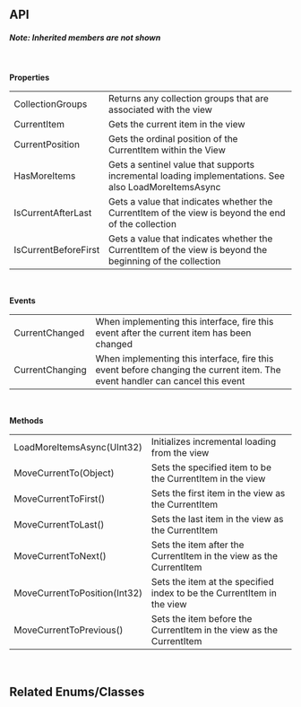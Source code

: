 ## API

<h5>Note: Inherited members are not shown</h5>
<br />

**Properties**

<table class="resourceTable">
<tr>
<td class="nameCell">CollectionGroups</td>
<td>Returns any collection groups that are associated with the view
</td>
</tr>
<tr>
<td class="nameCell">CurrentItem</td>
<td>Gets the current item in the view
</td>
</tr>
<tr>
<td class="nameCell">CurrentPosition</td>
<td>Gets the ordinal position of the CurrentItem within the View
</td>
</tr>
<tr>
<td class="nameCell">HasMoreItems</td>
<td>Gets a sentinel value that supports incremental loading implementations. See also LoadMoreItemsAsync
</td>
</tr>
<tr>
<td class="nameCell">IsCurrentAfterLast</td>
<td>Gets a value that indicates whether the CurrentItem of the view is beyond the end of the collection
</td>
</tr>
<tr>
<td class="nameCell">IsCurrentBeforeFirst</td>
<td>Gets a value that indicates whether the CurrentItem of the view is beyond the beginning of the collection
</td>
</tr>
</table>


<br />

**Events**

<table class="resourceTable">
<tr>
<td class="nameCell">CurrentChanged</td>
<td>When implementing this interface, fire this event after the current item has been changed
</td>
</tr>
<tr>
<td class="nameCell">CurrentChanging</td>
<td>When implementing this interface, fire this event before changing the current item. The event handler can cancel this event
</td>
</tr>
</table>


<br />

**Methods**

<table class="resourceTable">
<tr>
<td class="nameCell">LoadMoreItemsAsync(UInt32)</td>
<td>Initializes incremental loading from the view
</td>
</tr>
<tr>
<td class="nameCell">MoveCurrentTo(Object)</td>
<td>Sets the specified item to be the CurrentItem in the view
</td>
</tr>
<tr>
<td class="nameCell">MoveCurrentToFirst()</td>
<td>Sets the first item in the view as the CurrentItem
</td>
</tr>
<tr>
<td class="nameCell">MoveCurrentToLast()</td>
<td>Sets the last item in the view as the CurrentItem
</td>
</tr>
<tr>
<td class="nameCell">MoveCurrentToNext()</td>
<td>Sets the item after the CurrentItem in the view as the CurrentItem
</td>
</tr>
<tr>
<td class="nameCell">MoveCurrentToPosition(Int32)</td>
<td>Sets the item at the specified index to be the CurrentItem in the view
</td>
</tr>
<tr>
<td class="nameCell">MoveCurrentToPrevious()</td>
<td>Sets the item before the CurrentItem in the view as the CurrentItem
</td>
</tr>
</table>


<br />

## Related Enums/Classes



